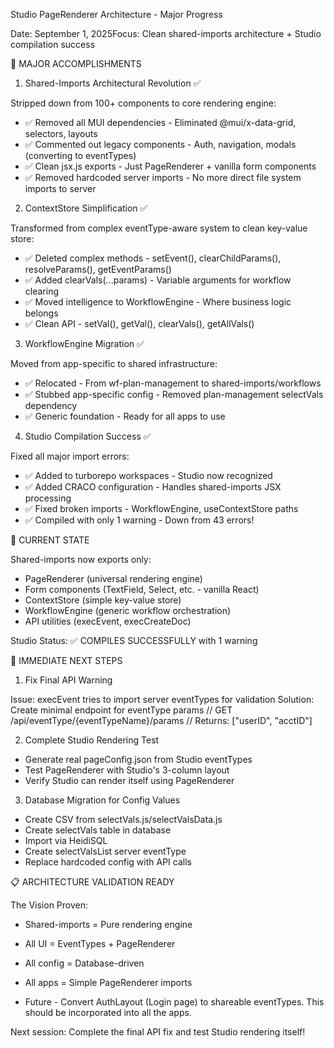  Studio PageRenderer Architecture - Major Progress

  Date: September 1, 2025Focus: Clean shared-imports architecture + Studio compilation success

  🎉 MAJOR ACCOMPLISHMENTS

  1. Shared-Imports Architectural Revolution ✅

  Stripped down from 100+ components to core rendering engine:
  - ✅ Removed all MUI dependencies - Eliminated @mui/x-data-grid, selectors, layouts
  - ✅ Commented out legacy components - Auth, navigation, modals (converting to eventTypes)
  - ✅ Clean jsx.js exports - Just PageRenderer + vanilla form components
  - ✅ Removed hardcoded server imports - No more direct file system imports to server

  2. ContextStore Simplification ✅

  Transformed from complex eventType-aware system to clean key-value store:
  - ✅ Deleted complex methods - setEvent(), clearChildParams(), resolveParams(), getEventParams()
  - ✅ Added clearVals(...params) - Variable arguments for workflow clearing
  - ✅ Moved intelligence to WorkflowEngine - Where business logic belongs
  - ✅ Clean API - setVal(), getVal(), clearVals(), getAllVals()

  3. WorkflowEngine Migration ✅

  Moved from app-specific to shared infrastructure:
  - ✅ Relocated - From wf-plan-management to shared-imports/workflows
  - ✅ Stubbed app-specific config - Removed plan-management selectVals dependency
  - ✅ Generic foundation - Ready for all apps to use

  4. Studio Compilation Success ✅

  Fixed all major import errors:
  - ✅ Added to turborepo workspaces - Studio now recognized
  - ✅ Added CRACO configuration - Handles shared-imports JSX processing
  - ✅ Fixed broken imports - WorkflowEngine, useContextStore paths
  - ✅ Compiled with only 1 warning - Down from 43 errors!

  🔧 CURRENT STATE

  Shared-imports now exports only:
  - PageRenderer (universal rendering engine)
  - Form components (TextField, Select, etc. - vanilla React)
  - ContextStore (simple key-value store)
  - WorkflowEngine (generic workflow orchestration)
  - API utilities (execEvent, execCreateDoc)

  Studio Status: ✅ COMPILES SUCCESSFULLY with 1 warning

  🚀 IMMEDIATE NEXT STEPS

  1. Fix Final API Warning

  Issue: execEvent tries to import server eventTypes for validation
  Solution: Create minimal endpoint for eventType params
  // GET /api/eventType/{eventTypeName}/params
  // Returns: ["userID", "acctID"]

  2. Complete Studio Rendering Test

  - Generate real pageConfig.json from Studio eventTypes
  - Test PageRenderer with Studio's 3-column layout
  - Verify Studio can render itself using PageRenderer

  3. Database Migration for Config Values

  - Create CSV from selectVals.js/selectValsData.js
  - Create selectVals table in database
  - Import via HeidiSQL
  - Create selectValsList server eventType
  - Replace hardcoded config with API calls

  📋 ARCHITECTURE VALIDATION READY

  The Vision Proven:
  - Shared-imports = Pure rendering engine
  - All UI = EventTypes + PageRenderer
  - All config = Database-driven
  - All apps = Simple PageRenderer imports

  - Future - Convert AuthLayout (Login page) to shareable eventTypes.  This should be incorporated into all the apps.  

  Next session: Complete the final API fix and test Studio rendering itself!